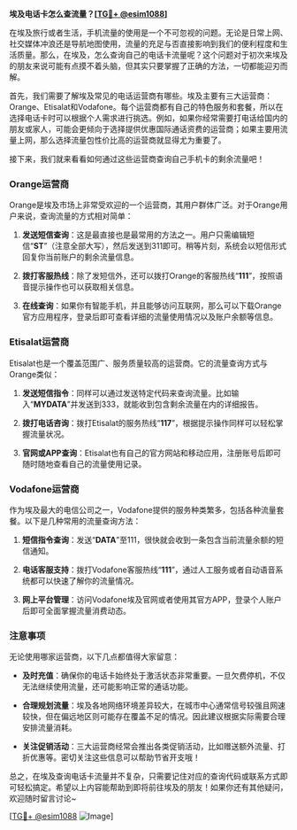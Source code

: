 **埃及电话卡怎么查流量？[[TG💪+ @esim1088](https://t.me/s/esim1088)]**

在埃及旅行或者生活，手机流量的使用是一个不可忽视的问题。无论是日常上网、社交媒体冲浪还是导航地图使用，流量的充足与否直接影响到我们的便利程度和生活质量。那么，在埃及，怎么查询自己的电话卡流量呢？这个问题对于初次来埃及的朋友来说可能有点摸不着头脑，但其实只要掌握了正确的方法，一切都能迎刃而解。

首先，我们需要了解埃及常见的电话运营商有哪些。埃及主要有三大运营商：Orange、Etisalat和Vodafone。每个运营商都有自己的特色服务和套餐，所以在选择电话卡时可以根据个人需求进行挑选。例如，如果你经常需要打电话给国内的朋友或家人，可能会更倾向于选择提供优惠国际通话资费的运营商；如果主要用流量上网，那么选择流量包性价比高的运营商就显得尤为重要了。

接下来，我们就来看看如何通过这些运营商查询自己手机卡的剩余流量吧！

### Orange运营商

Orange是埃及市场上非常受欢迎的一个运营商，其用户群体广泛。对于Orange用户来说，查询流量的方式相对简单：

1. **发送短信查询**：这是最直接也是最常用的方法之一。用户只需编辑短信“**ST**”（注意全部大写），然后发送到311即可。稍等片刻，系统会以短信形式回复你当前账户的剩余流量信息。
   
2. **拨打客服热线**：除了发短信外，还可以拨打Orange的客服热线“**111**”，按照语音提示操作也可以获取相关信息。

3. **在线查询**：如果你有智能手机，并且能够访问互联网，那么可以下载Orange官方应用程序，登录后即可查看详细的流量使用情况以及账户余额等信息。

### Etisalat运营商

Etisalat也是一个覆盖范围广、服务质量较高的运营商。它的流量查询方式与Orange类似：

1. **发送短信指令**：同样可以通过发送特定代码来查询流量。比如输入“**MYDATA**”并发送到333，就能收到包含剩余流量在内的详细报告。
   
2. **拨打电话咨询**：拨打Etisalat的服务热线“**117**”，根据提示操作同样可以轻松掌握流量状况。

3. **官网或APP查询**：Etisalat也有自己的官方网站和移动应用，注册账号后即可随时随地查看自己的流量使用记录。

### Vodafone运营商

作为埃及最大的电信公司之一，Vodafone提供的服务种类繁多，包括各种流量套餐。以下是几种常用的流量查询方法：

1. **短信指令查询**：发送“**DATA**”至111，很快就会收到一条包含当前流量余额的短信通知。
   
2. **电话客服支持**：拨打Vodafone客服热线“**111**”，通过人工服务或者自动语音系统都可以快速了解你的流量情况。

3. **网上平台管理**：访问Vodafone埃及官网或者使用其官方APP，登录个人账户后即可全面掌握流量消费动态。

### 注意事项

无论使用哪家运营商，以下几点都值得大家留意：

- **及时充值**：确保你的电话卡始终处于激活状态非常重要。一旦欠费停机，不仅无法继续使用流量，还可能影响正常的通话功能。
  
- **合理规划流量**：埃及各地网络环境差异较大，在城市中心通常信号较强且网速较快，但在偏远地区则可能存在覆盖不足的情况。因此建议根据实际需要合理安排流量消耗。

- **关注促销活动**：三大运营商经常会推出各类促销活动，比如赠送额外流量、打折优惠等。密切关注这些信息可以帮助节省开支哦！

总之，在埃及查询电话卡流量并不复杂，只需要记住对应的查询代码或联系方式即可轻松搞定。希望以上内容能帮助到即将前往埃及的朋友！如果你还有其他疑问，欢迎随时留言讨论~

[[TG💪+ @esim1088](https://t.me/s/esim1088) ![Image](https://i.postimg.cc/4NQfJmqS/Snipaste-2025-05-13-00-14-12.png)]